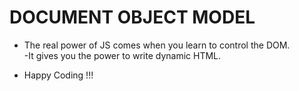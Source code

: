# DOCUMENT OBJECT MODEL
- The real power of JS comes when you learn to control the DOM.<br>
-It gives you the power to write dynamic HTML.<br>

* Happy Coding !!!
